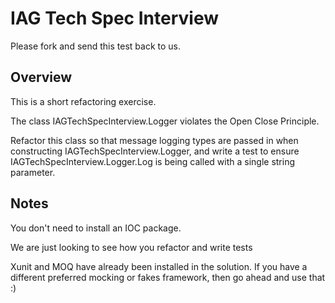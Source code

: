 # IAG Tech Spec Interview

Please fork and send this test back to us.

## Overview

This is a short refactoring exercise.

The class IAGTechSpecInterview.Logger violates the Open Close Principle.

Refactor this class so that message logging types are passed in when constructing IAGTechSpecInterview.Logger, and write a test to ensure IAGTechSpecInterview.Logger.Log is being called with a single string parameter.

## Notes

You don't need to install an IOC package.

We are just looking to see how you refactor and write tests

Xunit and MOQ have already been installed in the solution. If you have a different preferred mocking or fakes framework, then go ahead and use that :)